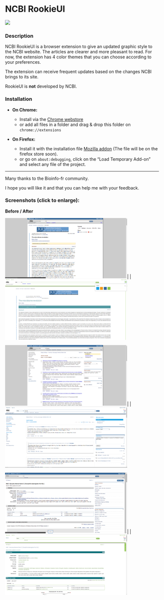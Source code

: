 # NCBI RookieUI
<img src="https://github.com/pierrejacquet/NCBI-RookieUI/blob/master/Chrome/ROOKIEMAX.png?raw=true" width="100">

### Description

NCBI RookieUI is a browser extension to give an updated graphic style to the NCBI website. The articles are clearer and more pleasant to read. For now, the extension has 4 color themes that you can choose according to your preferences.



The extension can receive frequent updates based on the changes NCBI brings to its site.



RookieUI is **not** developed by NCBI.



### Installation

- **On Chrome:**
	- Install via the [Chrome webstore]
	- or add all files in a folder and drag & drop this folder on ```chrome://extensions```



- **On Firefox:**
	- Install it with the installation file [Mozilla addon] (The file will be on the firefox store soon).
	- or go on ```about:debugging```, click on the “Load Temporary Add-on” and select any file of the project.



------

Many thanks to the Bioinfo-fr community.

I hope you will like it and that you can help me with your feedback.

### Screenshots (click to enlarge):
**Before / After**

<img src="https://raw.githubusercontent.com/pierrejacquet/NCBI-RookieUI/master/screenshots/old.png" width="400">|    |<img src="https://raw.githubusercontent.com/pierrejacquet/NCBI-RookieUI/master/screenshots/greenblue.png" width="400">

<img src="https://raw.githubusercontent.com/pierrejacquet/NCBI-RookieUI/master/screenshots/searchold.png" width="400">|    |<img src="https://raw.githubusercontent.com/pierrejacquet/NCBI-RookieUI/master/screenshots/searchnew.png" width="400">

<img src="https://raw.githubusercontent.com/pierrejacquet/NCBI-RookieUI/master/screenshots/Geneold2.png" width="400">|    |<img src="https://raw.githubusercontent.com/pierrejacquet/NCBI-RookieUI/master/screenshots/Genenew3.png" width="400">


   [chrome://extensions]: <chrome://extensions>
   [Chrome webstore]: <https://chrome.google.com/webstore/detail/ncbi-rookie-ui/abpchaihggmpmpldeofeigihpmiejoba>
   [about:debugging]: <about:debugging>
   [Mozilla addon]: <https://github.com/pierrejacquet/NCBI-RookieUI/blob/master/xpi-files/ncbi_rookieui.xpi?raw=true>
